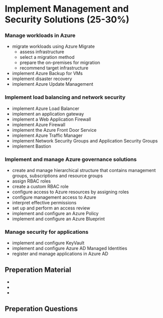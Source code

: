 # Implement Management and Security Solutions (25-30%)

### Manage workloads in Azure

- migrate workloads using Azure Migrate
  - assess infrastructure
  - select a migration method
  - prepare the on-premises for migration
  - recommend target infrastructure
- implement Azure Backup for VMs
- implement disaster recovery
- implement Azure Update Management

### Implement load balancing and network security

- implement Azure Load Balancer
- implement an application gateway
- implement a Web Application Firewall
- implement Azure Firewall
- implement the Azure Front Door Service
- implement Azure Traffic Manager
- implement Network Security Groups and Application Security Groups
- implement Bastion

### Implement and manage Azure governance solutions

- create and manage hierarchical structure that contains management groups, subscriptions and resource groups
- assign RBAC roles
- create a custom RBAC role
- configure access to Azure resources by assigning roles
- configure management access to Azure
- interpret effective permissions
- set up and perform an access review
- implement and configure an Azure Policy
- implement and configure an Azure Blueprint

### Manage security for applications

- implement and configure KeyVault
- implement and configure Azure AD Managed Identities
- register and manage applications in Azure AD

## Preperation Material

- 
- 
- 

## Preperation Questions
